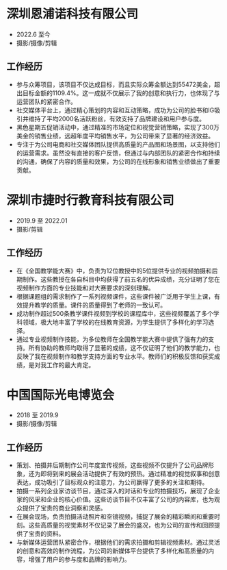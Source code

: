 # 深圳恩浦诺科技有限公司
- 2022.6 至今
- 摄影/摄像/剪辑

## 工作经历
- 参与众筹项目，该项目不仅达成目标，而且实际众筹金额达到55472美金，超出目标金额的1109.4%。这一成就不仅展示了我的创意和执行力，也体现了与运营团队的紧密合作。
- 社交媒体平台上，通过精心策划的内容和互动策略，成功为公司的脸书和IG吸引并维持了平均2000名活跃粉丝，有效支持了品牌建设和用户参与度。
- 黑色星期五促销活动中，通过精准的市场定位和视觉营销策略，实现了300万美金的销售业绩，远超年度平均销售水平，为公司带来了显著的经济效益。
- 专注于为公司电商和社交媒体团队提供高质量的产品图和场景图，以支持他们的运营需求。虽然没有直接的客户反馈，但通过与内部团队的紧密合作和持续的沟通，确保了内容的质量和效果，为公司的在线形象和销售业绩做出了重要贡献。

# 深圳市捷时行教育科技有限公司
- 2019.9 至 2022.01
- 摄影/剪辑

## 工作经历
- 在《全国教学能大赛》中，负责为12位教授中的5位提供专业的视频拍摄和后期制作。这些教授在各自科目中均获得了前五名的优异成绩，充分证明了您在视频制作方面的专业技能和对大赛要求的深刻理解。
- 根据课题组的需求制作了一系列视频课件，这些课件被广泛用于学生上课，有效提升教学的质量。课件的质量得到了老师的一致认可。
- 成功制作超过500条教学课件视频到学校的课程库中，这些视频覆盖了多个学科领域，极大地丰富了学校的在线教育资源，为学生提供了多样化的学习选择。
- 通过专业视频制作技能，为多位教师在全国教学能大赛中提供了强有力的支持。所有协助的教师均取得了显著的成绩，这不仅证明了他们的教学能力，也反映了我在视频制作和教学支持方面的专业水平。教师们的积极反馈和获奖成绩，是对我工作的最大肯定。

# 中国国际光电博览会
- 2018 至 2019.9
- 摄影/摄像/剪辑

## 工作经历
- 策划、拍摄并后期制作公司年度宣传视频，这些视频不仅提升了公司品牌形象，还为即将到来的展会活动提供了有效的预热。通过精准的视觉叙事和创意表达，成功吸引了目标观众的注意力，为公司赢得了更多的关注和期待。
- 拍摄一系列企业家访谈节目，通过深入的对话和专业的拍摄技巧，展现了企业家的风采和企业的核心价值。这些访谈节目不仅丰富了公司的内容库，也为观众提供了宝贵的商业洞察和灵感。
- 在展会现场，负责拍摄活动照片和空镜视频，捕捉了展会的精彩瞬间和重要时刻。这些高质量的视觉素材不仅记录了展会的盛况，也为公司的宣传和回顾提供了宝贵的资料。
- 与新媒体运营团队紧密合作，根据他们的需求拍摄和剪辑视频素材。通过灵活的创意和高效的制作流程，为公司的新媒体平台提供了多样化和高质量的内容，增强了用户的参与度和品牌的影响力。
